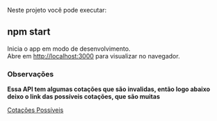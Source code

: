 Neste projeto você pode executar:

## **npm start**

Inicia o app em modo de desenvolvimento.\
Abre em [http://localhost:3000](http://localhost:3000) para visualizar no navegador.


### Observações

**Essa API tem algumas cotações que são invalidas, então logo abaixo deixo o link das possíveis cotações, que são muitas**

[Cotações Possíveis](https://economia.awesomeapi.com.br/xml/available)
